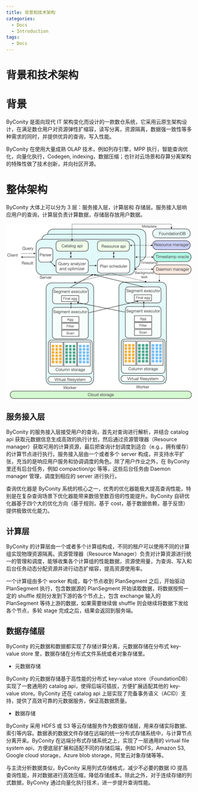 ```yaml
---
title: 背景和技术架构
categories:
  - Docs
  - Introduction
tags:
  - Docs
---
```


# 背景和技术架构

# 背景

ByConity 是面向现代 IT 架构变化而设计的一款数仓系统，它采用云原生架构设计，在满足数仓用户对资源弹性扩缩容，读写分离，资源隔离，数据强一致性等多种需求的同时，并提供优异的查询，写入性能。

ByConity 在使用大量成熟 OLAP 技术，例如列存引擎，MPP 执行，智能查询优化，向量化执行，Codegen, indexing，数据压缩；也针对云场景和存算分离架构的特殊性做了技术创新，并向社区开源。

# 整体架构

ByConity 大体上可以分为 3 层：服务接入层，计算层和 存储层。服务接入层响应用户的查询，计算层负责计算数据，存储层存放用户数据。

![](./assets/boxcnb2OyIV70Plb6Nrx6Fyc1Sc.png)

## 服务接入层

ByConity 的服务接入层接受用户的查询，首先对查询进行解析，并结合 catalog api 获取元数据信息生成高效的执行计划，然后通过资源管理器（Resource manager）获取可用的计算资源，最后把查询计划调度到适合（e.g.，拥有缓存）的计算节点进行执行。服务接入层由一个或者多个 server 构成，并支持水平扩张，充当的是响应用户服务和协调调度的角色。除了用户作业之外，在 ByConity 里还有后台任务，例如 compaction/gc 等等，这些后台任务由 Daemon manager 管理，调度到相应的 server 进行执行。

查询优化器是 ByConity 系统的核心之一，优秀的优化器能极大提高查询性能，特别是在复杂查询场景下优化器能带来数倍至数百倍的性能提升。ByConity 自研优化器基于四个大的优化方向（基于规则，基于 cost，基于数据依赖，基于反馈）提供极致优化能力。

## 计算层

ByConity 的计算层由一个或者多个计算组构成，不同的租户可以使用不同的计算组实现物理资源隔离。资源管理器（Resource Manager）负责对计算资源进行统一的管理和调度，能够收集各个计算组的性能数据，资源使用量，为查询、写入和后台任务动态分配资源并进行动态扩缩容，提高资源使用率。

一个计算组由多个 worker 构成，每个节点收到 PlanSegment 之后，开始驱动 PlanSegment 执行，包含数据源的 PlanSegment 开始读取数据，将数据按照一定的 shuffle 规则分发到下游的各个节点上，包含 exchange 输入的 PlanSegment 等待上游的数据，如果需要继续做 shuffle 则会继续将数据下发给各个节点，多轮 stage 完成之后，结果会返回到服务端。

## 数据存储层

ByConity 的元数据和数据都实现了存储计算分离，元数据存储在分布式 key-value store 里，数据存储在分布式文件系统或者对象存储里。

- 元数据存储

ByConity 的元数据存储基于高性能的分布式 key-value store（FoundationDB）实现了一套通用的 catalog api，使得后端可插拔，方便扩展适配其他的 key-value store。ByConity 还在 catalog api 上层实现了完备事务语义（ACID）支持，提供了高效可靠的元数据服务，保证高数据质量。

- 数据存储

ByConity 采用 HDFS 或 S3 等云存储服务作为数据存储层，用来存储实际数据、索引等内容。数据表的数据文件存储在远端的统一分布式存储系统中，与计算节点分离开来。ByConity 在远端分布式存储系统之上，实现了一层通用的 virtual file system api，方便底层扩展和适配不同的存储后端，例如 HDFS，Amazon S3, Google cloud storage，Azure blob storage，阿里云对象存储等等。

与主流分析数据类似，ByConity 采用列式存储格式，减少不必要的数据 IO 提高查询性能，并对数据进行高效压缩，降低存储成本。除此之外，对于连续存储的列式数据，ByConity 通过向量化执行技术，进一步提升查询性能。
